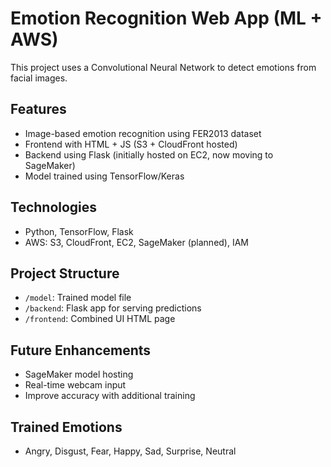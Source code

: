 # Emotion Recognition Web App (ML + AWS)

This project uses a Convolutional Neural Network to detect emotions from facial images.

## Features
- Image-based emotion recognition using FER2013 dataset
- Frontend with HTML + JS (S3 + CloudFront hosted)
- Backend using Flask (initially hosted on EC2, now moving to SageMaker)
- Model trained using TensorFlow/Keras

## Technologies
- Python, TensorFlow, Flask
- AWS: S3, CloudFront, EC2, SageMaker (planned), IAM

## Project Structure
- `/model`: Trained model file
- `/backend`: Flask app for serving predictions
- `/frontend`: Combined UI HTML page

## Future Enhancements
- SageMaker model hosting
- Real-time webcam input
- Improve accuracy with additional training

## Trained Emotions
- Angry, Disgust, Fear, Happy, Sad, Surprise, Neutral
